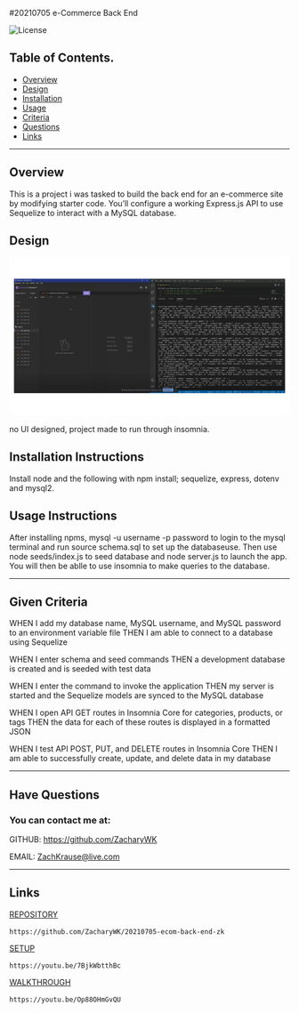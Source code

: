 #20210705 e-Commerce Back End

![License](https://img.shields.io/badge/License-Unlicense-blue.svg)

 ## Table of Contents.
 * [Overview](#overview)
 * [Design](#overview)
 * [Installation](#overview)
 * [Usage](#overview)
 * [Criteria](#given-criteria)
 * [Questions](#have-questions)
 * [Links](#links)
 ---


## Overview 
This is a project i was tasked to build the back end for an e-commerce site by modifying starter code. You’ll configure a working Express.js API to use Sequelize to interact with a MySQL database.

## Design
![image](./img/image1.png)

no UI designed, project made to run through insomnia.

## Installation Instructions
Install node and the following with npm install; sequelize, express, dotenv and mysql2.

## Usage Instructions
After installing npms, mysql -u username -p password to login to the mysql terminal and run source schema.sql to set up the databaseuse. Then use node seeds/index.js to seed database and node server.js to launch the app. You will then be ablle to use insomnia to make queries to the database.


---
## Given Criteria
WHEN I add my database name, MySQL username, and MySQL password to an environment variable file
THEN I am able to connect to a database using Sequelize


WHEN I enter schema and seed commands
THEN a development database is created and is seeded with test data


WHEN I enter the command to invoke the application
THEN my server is started and the Sequelize models are synced to the MySQL database


WHEN I open API GET routes in Insomnia Core for categories, products, or tags
THEN the data for each of these routes is displayed in a formatted JSON


WHEN I test API POST, PUT, and DELETE routes in Insomnia Core
THEN I am able to successfully create, update, and delete data in my database

---
## Have Questions
### You can contact me at:

GITHUB: <https://github.com/ZacharyWK>

EMAIL: <ZachKrause@live.com>


---
## Links
[REPOSITORY](https://github.com/ZacharyWK/20210705-ecom-back-end-zk)
```
https://github.com/ZacharyWK/20210705-ecom-back-end-zk
```

[SETUP](https://youtu.be/7BjkWbtthBc)
```
https://youtu.be/7BjkWbtthBc
```

[WALKTHROUGH](https://youtu.be/Op88OHmGvQU)
```
https://youtu.be/Op88OHmGvQU
```
